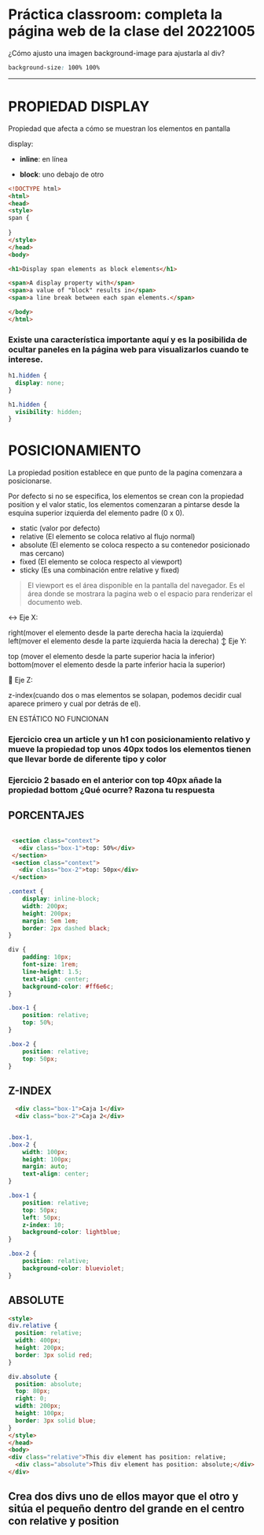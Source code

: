 # Práctica classroom: completa la página web de la clase del 20221005

¿Cómo ajusto una imagen background-image para ajustarla al div?

```css
background-size: 100% 100%
```
***

# PROPIEDAD DISPLAY

Propiedad que afecta a cómo se muestran los elementos en pantalla

display:

* **inline**:  en línea

* **block**: uno debajo de otro

```html
<!DOCTYPE html>
<html>
<head>
<style>
span {
 
}
</style>
</head>
<body>

<h1>Display span elements as block elements</h1>

<span>A display property with</span>
<span>a value of "block" results in</span> 
<span>a line break between each span elements.</span>

</body>
</html>
```

### Existe una característica importante aquí y es la posibilida de ocultar paneles en la página web para visualizarlos cuando te interese.
```css
h1.hidden {
  display: none;
}

h1.hidden {
  visibility: hidden;
}
```

# POSICIONAMIENTO

La propiedad position establece en que punto de la pagina comenzara a posicionarse.

Por defecto si no se especifica, 
los elementos se crean con la propiedad position y el valor static, 
los elementos comenzaran a pintarse desde la esquina superior izquierda del elemento padre (0 x 0).

* static (valor por defecto)
* relative (El elemento se coloca relativo al flujo normal)
* absolute (El elemento se coloca respecto a su contenedor posicionado mas cercano)
* fixed (El elemento se coloca respecto al viewport)
* sticky (Es una combinación entre relative y fixed)

> El viewport es el área disponible en la pantalla del navegador. Es el área donde se mostrara la pagina web o el espacio para renderizar el documento web.

↔️ Eje X:

right(mover el elemento desde la parte derecha hacia la izquierda)
left(mover el elemento desde la parte izquierda hacia la derecha)
↕️ Eje Y:

top (mover el elemento desde la parte superior hacia la inferior)
bottom(mover el elemento desde la parte inferior hacia la superior)

🔄 Eje Z:

z-index(cuando dos o mas elementos se solapan, podemos decidir cual aparece primero y cual por detrás de el).

EN ESTÁTICO NO FUNCIONAN

### Ejercicio crea un article y un h1 con posicionamiento relativo y mueve la propiedad top unos 40px todos los elementos tienen que llevar borde de diferente tipo y color

### Ejercicio 2 basado en el anterior con top 40px añade la propiedad bottom ¿Qué ocurre? Razona tu respuesta

## PORCENTAJES

```html

 <section class="context">
   <div class="box-1">top: 50%</div>
 </section>
 <section class="context">
   <div class="box-2">top: 50px</div>
 </section>

```

```CSS
.context {
    display: inline-block;
    width: 200px;
    height: 200px;
    margin: 5em 1em;
    border: 2px dashed black;
}

div {
    padding: 10px;
    font-size: 1rem;
    line-height: 1.5;
    text-align: center;
    background-color: #ff6e6c;
}

.box-1 {
    position: relative;
    top: 50%; 
}

.box-2 {
    position: relative;
    top: 50px; 
}
```

## Z-INDEX

```html
  <div class="box-1">Caja 1</div>
  <div class="box-2">Caja 2</div>

```

```css

.box-1,
.box-2 {
    width: 100px;
    height: 100px;
    margin: auto;
    text-align: center;
}

.box-1 {
    position: relative;
    top: 50px;
    left: 50px;
    z-index: 10;
    background-color: lightblue;
}

.box-2 {
    position: relative;
    background-color: blueviolet;
}
```

## ABSOLUTE

```html
<style>
div.relative {
  position: relative;
  width: 400px;
  height: 200px;
  border: 3px solid red;
} 

div.absolute {
  position: absolute;
  top: 80px;
  right: 0;
  width: 200px;
  height: 100px;
  border: 3px solid blue;
}
</style>
</head>
<body>
<div class="relative">This div element has position: relative;
  <div class="absolute">This div element has position: absolute;</div>
</div>

```

## Crea dos divs uno de ellos mayor que el otro y sitúa el pequeño dentro del grande en el centro con relative y position
